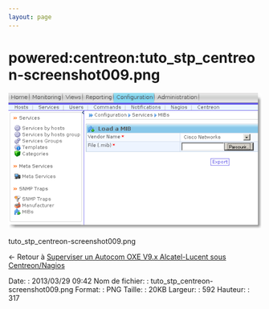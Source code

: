 ```yaml
---
layout: page
---
```


powered:centreon:tuto\_stp\_centreon-screenshot009.png
======================================================

[![tuto\_stp\_centreon-screenshot009.png](../../../assets/media/powered/centreon/tuto_stp_centreon-screenshot009.png@cache=&w=592&h=317 "tuto_stp_centreon-screenshot009.png")](../../../assets/media/powered/centreon/tuto_stp_centreon-screenshot009.png@cache= "Afficher le fichier original")

tuto\_stp\_centreon-screenshot009.png

← Retour à [Superviser un Autocom OXE V9.x Alcatel-Lucent sous
Centreon/Nagios](../../../centreon/superviser-oxe-alcatel.html "centreon:superviser-oxe-alcatel")

Date:
:   2013/03/29 09:42
Nom de fichier:
:   tuto\_stp\_centreon-screenshot009.png
Format:
:   PNG
Taille:
:   20KB
Largeur:
:   592
Hauteur:
:   317

